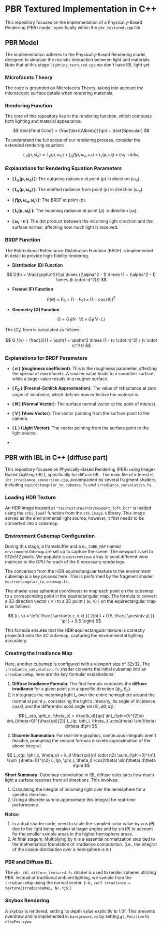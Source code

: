 # PBR Textured Implementation in C++

This repository focuses on the implementation of a Physically-Based Rendering (PBR) model, specifically within the `pbr_textured.cpp` file.


## PBR Model
The implementation adheres to the Physically-Based Rendering model, designed to simulate the realistic interaction between light and materials.
Note that at this stage `lighting.textured.cpp` we don't have IBL light yet.

### Microfacets Theory
The code is grounded on Microfacets Theory, taking into account the microscopic surface details when rendering materials.

### Rendering Function
The core of this repository lies in the rendering function, which computes both lighting and material appearance.

$$
\text{Final Color} = \frac{\text{Albedo}}{\pi} + \text{Specular}
$$


To understand the full scope of our rendering process, consider the extended rendering equation:

$$
L_o(p, \omega_o) = L_e(p, \omega_o) + \int_{\Omega} f(p, \omega_o, \omega_i) \times L_i(p, \omega_i) \times (\omega_i \cdot n) d\omega_i
$$

### Explanations for Rendering Equation Parameters

- **( $L_o(p, \omega_o)$ )**: The outgoing radiance at point $( p )$ in direction $( \omega_o )$.

- **( $L_e(p, \omega_o)$ )**: The emitted radiance from point $( p )$ in direction $( \omega_o )$.

- **( $f(p, \omega_o, \omega_i)$ )**: The BRDF at point $( p )$.

- **( $L_i(p, \omega_i)$ )**: The incoming radiance at point $( p )$ in direction $( \omega_i )$.

- **( $\omega_i \cdot n$ )**: The dot product between the incoming light direction and the surface normal, affecting how much light is received.

### BRDF Function
The Bidirectional Reflectance Distribution Function (BRDF) is implemented in detail to provide high-fidelity rendering.

- **Distribution (D) Function**

$$
D(h) = \frac{\alpha^2}{\pi \times ((\alpha^2 - 1) \times (1 + (\alpha^2 - 1) \times (h \cdot n)^2))}
$$

- **Fresnel (F) Function**

$$
F(\theta) = F_0 + (1 - F_0) \times (1 - \cos(\theta))^5
$$

- **Geometry (G) Function**

$$
G = G_1(N \cdot V) \times G_1(N \cdot L)
$$

The $( G_1 )$ term is calculated as follows:

$$
G_1(v) = \frac{2}{1 + \sqrt{1 + \alpha^2 \times (1 - (v \cdot n)^2) / (v \cdot n)^2}}
$$

### Explanations for BRDF Parameters

- **( $\alpha$ ) (roughness coefficient)**: This is the roughness parameter, affecting the spread of microfacets. A smaller value leads to a smoother surface, while a larger value results in a rougher surface.

- **( $F_0$ ) (Fresnel-Schlick Approximation)**: The value of reflectance at zero angle of incidence, which defines how reflective the material is.

- **( $N$ ) (Normal Vector)**: The surface normal vector at the point of interest.

- **( $V$ ) (View Vector)**: The vector pointing from the surface point to the camera.

- **( $L$ ) (Light Vector)**: The vector pointing from the surface point to the light source.
- 

## PBR with IBL in C++ (diffuse part)
This repository focuses on Physically-Based Rendering (PBR) using Image-Based Lighting (IBL), specifically for diffuse IBL. The main file of interest is `ibr_irradiance_conversion.cpp`, accompanied by several fragment shaders, including `equirectangular_to_cubemap.fs` and `irradiance_convolution.fs`.

### Loading HDR Texture
An HDR image located at `"res/textures/hdr/newport_loft.hdr"` is loaded using the `stbi_loadf` function from the `stb.image.h` library. This image serves as the environmental light source; however, it first needs to be converted into a cubemap.

### Environment Cubemap Configuration

During this stage, a framebuffer and a `GL_CUBE_MAP` named `environmentCubemap` are set up to capture the scene. The viewport is set to 512x512 pixels. We populate a `captureViews` array to send different view matrices to the GPU for each of the 6 necessary renderings.

The conversion from the HDR equirectangular texture to the environment cubemap is a key process here. This is performed by the fragment shader `equirectangular_to_cubemap.fs`. 

The shader uses spherical coordinates to map each point on the cubemap to a corresponding point in the equirectangular map. The formula to convert a 3D direction vector \( v \) to a 2D point \( (u, v) \) on the equirectangular map is as follows:

$$
(u, v) = \left( \frac{ \arctan(v.z, v.x) }{ 2\pi } + 0.5, \frac{ \arcsin(v.y) }{ \pi } + 0.5 \right)
$$

This formula ensures that the HDR equirectangular texture is correctly projected onto the 3D cubemap, capturing the environmental lighting accurately.


### Creating the Irradiance Map
Here, another cubemap is configured with a viewport size of 32x32. The `irradiance_convolution.fs` shader converts the initial cubemap into an `irradianceMap`.
here are the key formular explainations:

1. **Diffuse Irradiance Formula**:
   The first formula computes the **diffuse irradiance** for a given point `p` in a specific direction $({\phi_o, \theta_o})$. 
1. It integrates the incoming light $L_i$ over the entire hemisphere around the normal at point `p`, considering the light's intensity, its angle of incidence $\cos\theta$, and the differential solid angle $\sin(\theta), d\theta, d\phi$.

$$
L_o(p, \phi_o, \theta_o) = \frac{k_d}{\pi} \int_{\phi=0}^{2\pi} \int_{\theta=0}^{\frac{\pi}{2}} L_i(p, \phi_i, \theta_i) \cos(\theta) \sin(\theta) d\theta d\phi
$$

2. **Discrete Summation**:
   For real-time graphics, continuous integrals aren't feasible, prompting the second formula discrete approximation of the above integral.

$$
L_o(p, \phi_o, \theta_o) = k_d \frac{\pi}{n1 \cdot n2} \sum_{\phi=0}^{n1} \sum_{\theta=0}^{n2} L_i(p, \phi_i, \theta_i) \cos(\theta) \sin(\theta)  d\theta d\phi
$$

**Short Summary**: 
Cubemap convolution in IBL diffuse calculates how much light a surface receives from all directions. This involves:
1. Calculating the integral of incoming light over the hemisphere for a specific direction.
2. Using a discrete sum to approximate this integral for real-time performance. 

**Notice**:
1. In actual shader code, need to scale the sampled color value by $\cos(\theta)$ due to the light being weaker at larger angles and by $\sin(\theta)$ to account for the smaller sample areas in the higher hemisphere areas.
2. At final stagem, Multiplying by $\pi$ is a essential normalization step tied to the mathematical foundation of irradiance computation. (i.e., the integral of the cosine distribution over a hemisphere is $\pi$.)

### PBR and Diffuse IBL 
The `pbr_ibl_diffuse_textured.fs` shader is used to render spheres utilizing PBR. Instead of traditional ambient lighting, we sample from the `irradianceMap` using the normal vector. 
(i.e., `vec3 irradiance = texture(irradianceMap, N).rgb;`)

### Skybox Rendering
A skybox is rendered, setting its depth value explicitly to 1.0f. This prevents overdraw and is implemented in `background.vs` by setting `gl_Position` to `clipPos.xyww`.